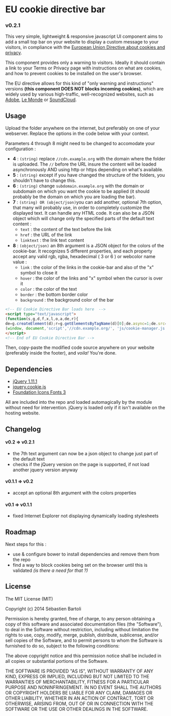 # EU cookie directive bar

### v0.2.1

This very simple, lightweight & responsive javascript UI component aims to add a small top bar on your website to display a custom message to your visitors, in compliance with the [European Union Directive about cookies and privacy](http://ec.europa.eu/ipg/basics/legal/cookies/index_en.htm).

This component provides only a warning to visitors. Ideally it should contain a link to your Terms or Privacy page with instructions on what are cookies, and how to prevent cookies to be installed on the user's browser. 

The EU directive allows for this kind of "only warning and instructions" versions **(this component DOES NOT blocks incoming cookies)**, which are widely used by various high-traffic, well-recognized websites, such as [Adobe](http://www.adobe.com/fr/), [Le Monde](http://www.lemonde.fr) or [SoundCloud](http://www.soundcloud.com).


## Usage

Upload the folder anywhere on the internet, but preferably on one of your webserver. Replace the options in the code below with your context.

Parameters 4 through 8 might need to be changed to accomodate your configuration : 

- **4** : `(string)` replace `//cdn.example.org` with the domain where the folder is uploaded. The `//` before the URL insure the content will be loaded asynchronously AND using http or https depending on what's available.
- **5** : `(string)` except if you have changed the structure of the folders, you shouldn't have to change this.
- **6** : `(string)` change `subdomain.example.org` with the domain or subdomain on which you want the cookie to be applied (it should probably be the domain on which you are loading the bar).
- **7** : `(string) OR (object/json)`you can add another, optional 7th option, that many will probably use, in order to completely customize the displayed text. It can handle any HTML code. It can also be a JSON object which will change only the specified parts of the default text content :
    -  `text` : the content of the text before the link
    - `href` : the URL of the link
    - `linktext` : the link text content
- **8** : `(object/json)` an 8th argument is a JSON object for the colors of the cookie-bar. It recognizes 5 different properties, and each property accept any valid rgb, rgba, hexadecimal ( 3 or 6 ) or webcolor name value :
    - `link` : the color of the links in the cookie-bar and also of the "x" symbol to close it
    - `hover` : the color of the links and "x" symbol when the cursor is over it
    - `color` : the color of the text
    - `border` : the bottom border color
    - `background` : the background color of the bar

```HTML
<!-- EU Cookie Directive Bar loads here  -->
<script type="text/javascript">
(function(s,g,d,f,x,l,o,a,de,r){
de=g.createElement(d);r=g.getElementsByTagName(d)[0];de.async=1;de.src=f+x;r.parentNode.insertBefore(de,r);s.cmDomain=l;s.cmCDN=f;s.cmTextContent=o;s.cmColor=a})
(window, document,'script','//cdn.example.org/', 'js/cookie-manager.js', 'www.example.org' [, mixed [, object/json ]] );
</script>
<!-- End of EU Cookie Directive Bar -->
```

Then, copy-paste the modified code source anywhere on your website (preferably inside the footer), and *voila!* You're done.

## Dependencies

- [jQuery 1.11.1](http://jquery.com)
- [jquery.cookie.js](https://github.com/carhartl/jquery-cookie)
- [Foundation Icons Fonts 3](http://zurb.com/playground/foundation-icon-fonts-3)

All are included into the repo and loaded automagically by the module without need for intervention. jQuery is loaded only if it isn't available on the hosting website.

## Changelog

#### v0.2 => v0.2.1

- the 7th text argument can now be a json object to change just part of the default text
- checks if the jQuery version on the page is supported, if not load another jquery version anyway

#### v0.1.1 => v0.2

- accept an optional 8th argument with the colors properties


#### v0.1 => v0.1.1

- fixed Internet Explorer not displaying dynamically loading stylesheets 

## Roadmap

Next steps for this :

- use & configure bower to install dependencies and remove them from the repo
- find a way to block cookies being set on the browser until this is validated *(is there a need for that ?)*

## License

The MIT License (MIT)

Copyright (c) 2014 Sébastien Bartoli

Permission is hereby granted, free of charge, to any person obtaining a copy of this software and associated documentation files (the "Software"), to deal in the Software without restriction, including without limitation the rights to use, copy, modify, merge, publish, distribute, sublicense, and/or sell copies of the Software, and to permit persons to whom the Software is furnished to do so, subject to the following conditions:

The above copyright notice and this permission notice shall be included in all copies or substantial portions of the Software.

THE SOFTWARE IS PROVIDED "AS IS", WITHOUT WARRANTY OF ANY KIND, EXPRESS OR IMPLIED, INCLUDING BUT NOT LIMITED TO THE WARRANTIES OF MERCHANTABILITY, FITNESS FOR A PARTICULAR PURPOSE AND NONINFRINGEMENT. IN NO EVENT SHALL THE AUTHORS OR COPYRIGHT HOLDERS BE LIABLE FOR ANY CLAIM, DAMAGES OR OTHER LIABILITY, WHETHER IN AN ACTION OF CONTRACT, TORT OR OTHERWISE, ARISING FROM, OUT OF OR IN CONNECTION WITH THE SOFTWARE OR THE USE OR OTHER DEALINGS IN THE SOFTWARE.